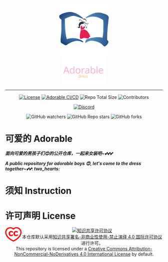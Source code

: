 <div align="center">
	<img src="res/logo.png" alt="logo" width="160"><br/>
    <img src="res/title.svg" alt="title" width="140">

---
[![License](https://img.shields.io/badge/License-CC%20BY--NC--ND%204.0-ff69b4)](https://creativecommons.org/licenses/by-nc-nd/4.0/)
[![Adorable CI/CD](https://github.com/ziocoo/adorable/actions/workflows/ci-cd.yml/badge.svg?branch=master)](https://github.com/ziocoo/adorable/actions/workflows/ci-cd.yml)
![Repo Total Size](https://img.shields.io/github/repo-size/ziocoo/adorable?color=ff69b4&label=Total%20Size)
![Contributors](https://img.shields.io/github/contributors/ziocoo/adorable?color=ff69b4&label=Contributers)

[![Discord](https://img.shields.io/discord/895966555224027196)](https://discord.gg/k2vdGTDRPJ)

![GitHub watchers](https://img.shields.io/github/watchers/ziocoo/adorable?style=social)
![GitHub Repo stars](https://img.shields.io/github/stars/ziocoo/adorable?style=social)
![GitHub forks](https://img.shields.io/github/forks/ziocoo/adorable?style=social)
</div>

# 可爱的 Adorable

___面向可爱的男孩子们:heart_eyes:的公开仓库，一起来女装吧~:two_hearts::two_hearts::two_hearts:___

___A public repository for adorable boys :heart_eyes:, let's come to the dress together~:two_hearts::two_hearts::
two_hearts:___

# 须知 Instruction



# 许可声明 License

<div>
    <div align="left" style="float: left">
        <img src="res/ccheart_red.svg" width="52" alt="CC">
    </div>
    <div align="center">
        <a rel="license" href="https://creativecommons.org/licenses/by-nc-nd/4.0/"><img alt="知识共享许可协议" style="border-width:0" src="https://i.creativecommons.org/l/by-nc-nd/4.0/88x31.png"/></a><br/>本仓库默认采用<a rel="license" href="https://creativecommons.org/licenses/by-nc-nd/4.0/">知识共享署名-非商业性使用-禁止演绎 4.0 国际许可协议</a>进行许可。<br/>
        This repository is licensed under a <a rel="license" href="https://creativecommons.org/licenses/by-nc-nd/4.0/">Creative Commons Attribution-NonCommercial-NoDerivatives 4.0 International License</a> by default.
    </div>
</div>
